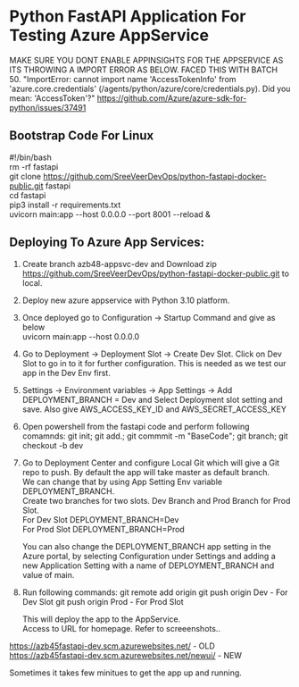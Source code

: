 # Python FastAPI Application For Testing Azure AppService
MAKE SURE YOU DONT ENABLE APPINSIGHTS FOR THE APPSERVICE AS ITS THROWING A IMPORT ERROR AS BELOW. FACED THIS WITH BATCH 50.
"ImportError: cannot import name 'AccessTokenInfo' from 'azure.core.credentials' (/agents/python/azure/core/credentials.py). Did you mean: 'AccessToken'?"
https://github.com/Azure/azure-sdk-for-python/issues/37491

## Bootstrap Code For Linux 
#!/bin/bash    
rm -rf fastapi    
git clone https://github.com/SreeVeerDevOps/python-fastapi-docker-public.git fastapi      
cd fastapi     
pip3 install -r requirements.txt    
uvicorn main:app --host 0.0.0.0 --port 8001 --reload &      

## Deploying To Azure App Services:
1. Create branch azb48-appsvc-dev  and Download zip https://github.com/SreeVeerDevOps/python-fastapi-docker-public.git to local.   

2. Deploy new azure appservice with Python 3.10 platform.  

3. Once deployed go to Configuration -> Startup Command and give as below  
   uvicorn main:app --host 0.0.0.0   

4. Go to Deployment -> Deployment Slot -> Create Dev Slot. 
   Click on Dev Slot to go in to it for further configuration. This is needed as we test our app in the Dev Env first. 

5. Settings -> Environment variables -> App Settings -> Add 
   DEPLOYMENT_BRANCH = Dev and Select Deployment slot setting and save. 
   Also give AWS_ACCESS_KEY_ID and AWS_SECRET_ACCESS_KEY

6.  Open powershell from the fastapi code and perform following comamnds: 
    git init; git add.; git commmit -m "BaseCode"; git branch; git checkout -b dev 

7. Go to Deployment Center and configure Local Git which will give a Git repo to push. 
   By default the app will take master as default branch.    
   We can change that by using App Setting  Env variable DEPLOYMENT_BRANCH.   
   Create two branches for two slots. Dev Branch and Prod Branch for Prod Slot.  
   For Dev Slot DEPLOYMENT_BRANCH=Dev  
   For Prod Slot DEPLOYMENT_BRANCH=Prod   

   You can also change the DEPLOYMENT_BRANCH app setting in the Azure portal, by selecting Configuration under Settings 
   and adding a new Application Setting with a name of DEPLOYMENT_BRANCH and value of main.  

8. Run following commands: 
   git remote add origin <localgit URL> 
   git push origin Dev  - For Dev Slot 
   git push origin Prod - For Prod Slot 

   This will deploy the app to the AppService.  
   Access to URL for homepage. Refer to screeenshots.. 

https://azb45fastapi-dev.scm.azurewebsites.net/ - OLD    
https://azb45fastapi-dev.scm.azurewebsites.net/newui/ - NEW 


Sometimes it takes few minitues to get the app up and running.
